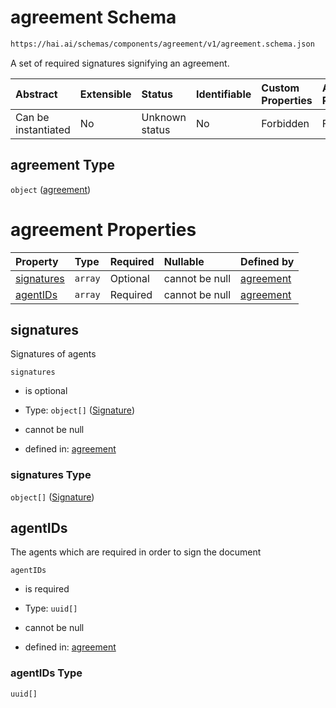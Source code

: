 # agreement Schema

```txt
https://hai.ai/schemas/components/agreement/v1/agreement.schema.json
```

A set of required signatures signifying an agreement.

| Abstract            | Extensible | Status         | Identifiable | Custom Properties | Additional Properties | Access Restrictions | Defined In                                                                                                  |
| :------------------ | :--------- | :------------- | :----------- | :---------------- | :-------------------- | :------------------ | :---------------------------------------------------------------------------------------------------------- |
| Can be instantiated | No         | Unknown status | No           | Forbidden         | Forbidden             | none                | [agreement.schema.json](../../schemas/components/agreement/v1/agreement.schema.json "open original schema") |

## agreement Type

`object` ([agreement](agreement.md))

# agreement Properties

| Property                  | Type    | Required | Nullable       | Defined by                                                                                                                                    |
| :------------------------ | :------ | :------- | :------------- | :-------------------------------------------------------------------------------------------------------------------------------------------- |
| [signatures](#signatures) | `array` | Optional | cannot be null | [agreement](agreement-properties-signatures.md "https://hai.ai/schemas/components/agreement/v1/agreement.schema.json#/properties/signatures") |
| [agentIDs](#agentids)     | `array` | Required | cannot be null | [agreement](agreement-properties-agentids.md "https://hai.ai/schemas/components/agreement/v1/agreement.schema.json#/properties/agentIDs")     |

## signatures

Signatures of agents

`signatures`

*   is optional

*   Type: `object[]` ([Signature](signature.md))

*   cannot be null

*   defined in: [agreement](agreement-properties-signatures.md "https://hai.ai/schemas/components/agreement/v1/agreement.schema.json#/properties/signatures")

### signatures Type

`object[]` ([Signature](signature.md))

## agentIDs

The agents which are required in order to sign the document

`agentIDs`

*   is required

*   Type: `uuid[]`

*   cannot be null

*   defined in: [agreement](agreement-properties-agentids.md "https://hai.ai/schemas/components/agreement/v1/agreement.schema.json#/properties/agentIDs")

### agentIDs Type

`uuid[]`
